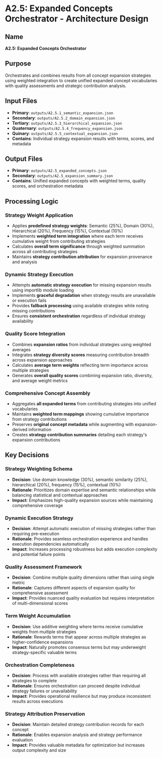 # A2.5: Expanded Concepts Orchestrator - Architecture Design

## Name
**A2.5: Expanded Concepts Orchestrator**

## Purpose
Orchestrates and combines results from all concept expansion strategies using weighted integration to create unified expanded concept vocabularies with quality assessments and strategic contribution analysis.

## Input Files
- **Primary**: `outputs/A2.5.1_semantic_expansion.json`
- **Secondary**: `outputs/A2.5.2_domain_expansion.json`
- **Tertiary**: `outputs/A2.5.3_hierarchical_expansion.json`
- **Quaternary**: `outputs/A2.5.4_frequency_expansion.json`
- **Quinary**: `outputs/A2.5.5_contextual_expansion.json`
- **Contains**: Individual strategy expansion results with terms, scores, and metadata

## Output Files
- **Primary**: `outputs/A2.5_expanded_concepts.json`
- **Secondary**: `outputs/A2.5_expansion_summary.json`
- **Contains**: Unified expanded concepts with weighted terms, quality scores, and orchestration metadata

## Processing Logic

### Strategy Weight Application
- Applies **predefined strategy weights**: Semantic (25%), Domain (30%), Hierarchical (20%), Frequency (15%), Contextual (10%)
- Implements **weighted term integration** where each term receives cumulative weight from contributing strategies
- Calculates **overall term significance** through weighted summation across all contributing strategies
- Maintains **strategy contribution attribution** for expansion provenance and analysis

### Dynamic Strategy Execution
- Attempts **automatic strategy execution** for missing expansion results using importlib module loading
- Implements **graceful degradation** when strategy results are unavailable or execution fails
- Provides **fallback processing** using available strategies while noting missing contributions
- Ensures **consistent orchestration** regardless of individual strategy availability

### Quality Score Integration
- Combines **expansion ratios** from individual strategies using weighted averages
- Integrates **strategy diversity scores** measuring contribution breadth across expansion approaches
- Calculates **average term weights** reflecting term importance across multiple strategies
- Generates **overall quality scores** combining expansion ratio, diversity, and average weight metrics

### Comprehensive Concept Assembly
- Aggregates **all expanded terms** from contributing strategies into unified vocabularies
- Maintains **weighted term mappings** showing cumulative importance from strategy contributions
- Preserves **original concept metadata** while augmenting with expansion-derived information
- Creates **strategy contribution summaries** detailing each strategy's expansion contributions

## Key Decisions

### Strategy Weighting Schema
- **Decision**: Use domain knowledge (30%), semantic similarity (25%), hierarchical (20%), frequency (15%), contextual (10%)
- **Rationale**: Prioritizes domain expertise and semantic relationships while balancing statistical and contextual approaches
- **Impact**: Emphasizes high-quality expansion sources while maintaining comprehensive coverage

### Dynamic Execution Strategy
- **Decision**: Attempt automatic execution of missing strategies rather than requiring pre-execution
- **Rationale**: Provides seamless orchestration experience and handles execution dependencies automatically
- **Impact**: Increases processing robustness but adds execution complexity and potential failure points

### Quality Assessment Framework
- **Decision**: Combine multiple quality dimensions rather than using single metric
- **Rationale**: Captures different aspects of expansion quality for comprehensive assessment
- **Impact**: Provides nuanced quality evaluation but requires interpretation of multi-dimensional scores

### Term Weight Accumulation
- **Decision**: Use additive weighting where terms receive cumulative weights from multiple strategies
- **Rationale**: Rewards terms that appear across multiple strategies as higher-confidence expansions
- **Impact**: Naturally promotes consensus terms but may underweight strategy-specific valuable terms

### Orchestration Completeness
- **Decision**: Process with available strategies rather than requiring all strategies to complete
- **Rationale**: Ensures orchestration can proceed despite individual strategy failures or unavailability
- **Impact**: Provides operational resilience but may produce inconsistent results across executions

### Strategy Attribution Preservation
- **Decision**: Maintain detailed strategy contribution records for each concept
- **Rationale**: Enables expansion analysis and strategy performance evaluation
- **Impact**: Provides valuable metadata for optimization but increases output complexity and size